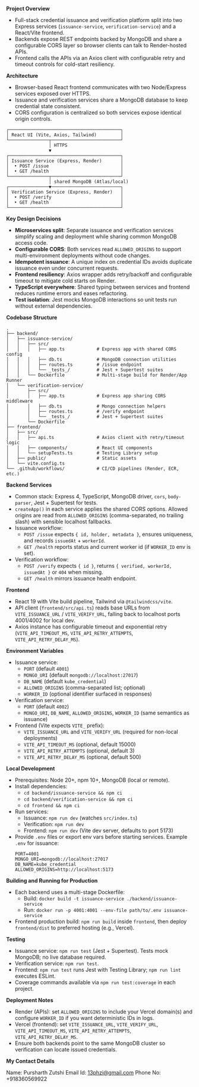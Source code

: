 **Project Overview**
- Full-stack credential issuance and verification platform split into two Express services (`issuance-service`, `verification-service`) and a React/Vite frontend.
- Backends expose REST endpoints backed by MongoDB and share a configurable CORS layer so browser clients can talk to Render-hosted APIs.
- Frontend calls the APIs via an Axios client with configurable retry and timeout controls for cold-start resiliency.

**Architecture**
- Browser-based React frontend communicates with two Node/Express services exposed over HTTPS.
- Issuance and verification services share a MongoDB database to keep credential state consistent.
- CORS configuration is centralized so both services expose identical origin controls.
```
┌──────────────────────────────────────────┐
│ React UI (Vite, Axios, Tailwind)         │
└───────────────┬──────────────────────────┘
                │ HTTPS
                ▼
┌──────────────────────────────────────────┐
│ Issuance Service (Express, Render)       │
│  • POST /issue                           │
│  • GET /health                           │
└───────────────┬──────────────────────────┘
                │ shared MongoDB (Atlas/local)
┌───────────────▼──────────────────────────┐
│ Verification Service (Express, Render)   │
│  • POST /verify                          │
│  • GET /health                           │
└──────────────────────────────────────────┘
```

**Key Design Decisions**
- **Microservices split**: Separate issuance and verification services simplify scaling and deployment while sharing common MongoDB access code.
- **Configurable CORS**: Both services read `ALLOWED_ORIGINS` to support multi-environment deployments without code changes.
- **Idempotent issuance**: A unique index on credential IDs avoids duplicate issuance even under concurrent requests.
- **Frontend resiliency**: Axios wrapper adds retry/backoff and configurable timeout to mitigate cold starts on Render.
- **TypeScript everywhere**: Shared typing between services and frontend reduces runtime errors and eases refactoring.
- **Test isolation**: Jest mocks MongoDB interactions so unit tests run without external dependencies.

**Codebase Structure**
```
.
├── backend/
│   ├── issuance-service/
│   │   ├── src/
│   │   │   ├── app.ts            # Express app with shared CORS config
│   │   │   ├── db.ts             # MongoDB connection utilities
│   │   │   ├── routes.ts         # /issue endpoint
│   │   │   └── _tests_/          # Jest + Supertest suites
│   │   └── Dockerfile            # Multi-stage build for Render/App Runner
│   └── verification-service/
│       ├── src/
│       │   ├── app.ts            # Express app sharing CORS middleware
│       │   ├── db.ts             # Mongo connection helpers
│       │   ├── routes.ts         # /verify endpoint
│       │   └── _tests_/          # Jest + Supertest suites
│       └── Dockerfile
├── frontend/
│   ├── src/
│   │   ├── api.ts                # Axios client with retry/timeout logic
│   │   ├── components/           # React UI components
│   │   └── setupTests.ts         # Testing Library setup
│   ├── public/                   # Static assets
│   └── vite.config.ts
└── .github/workflows/            # CI/CD pipelines (Render, ECR, etc.)
```

**Backend Services**
- Common stack: Express 4, TypeScript, MongoDB driver, `cors`, `body-parser`, Jest + Supertest for tests.
- `createApp()` in each service applies the shared CORS options. Allowed origins are read from `ALLOWED_ORIGINS` (comma-separated, no trailing slash) with sensible localhost fallbacks.
- Issuance workflow:
  - `POST /issue` expects `{ id, holder, metadata }`, ensures uniqueness, and records `issuedAt` + `workerId`.
  - `GET /health` reports status and current worker id (if `WORKER_ID` env is set).
- Verification workflow:
  - `POST /verify` expects `{ id }`, returns `{ verified, workerId, issuedAt }` or `404` when missing.
  - `GET /health` mirrors issuance health endpoint.

**Frontend**
- React 19 with Vite build pipeline, Tailwind via `@tailwindcss/vite`.
- API client (`frontend/src/api.ts`) reads base URLs from `VITE_ISSUANCE_URL` / `VITE_VERIFY_URL`, falling back to localhost ports 4001/4002 for local dev.
- Axios instance has configurable timeout and exponential retry (`VITE_API_TIMEOUT_MS`, `VITE_API_RETRY_ATTEMPTS`, `VITE_API_RETRY_DELAY_MS`).

**Environment Variables**
- Issuance service:
  - `PORT` (default `4001`)
  - `MONGO_URI` (default `mongodb://localhost:27017`)
  - `DB_NAME` (default `kube_credential`)
  - `ALLOWED_ORIGINS` (comma-separated list; optional)
  - `WORKER_ID` (optional identifier surfaced in responses)
- Verification service:
  - `PORT` (default `4002`)
  - `MONGO_URI`, `DB_NAME`, `ALLOWED_ORIGINS`, `WORKER_ID` (same semantics as issuance)
- Frontend (Vite expects `VITE_` prefix):
  - `VITE_ISSUANCE_URL` and `VITE_VERIFY_URL` (required for non-local deployments)
  - `VITE_API_TIMEOUT_MS` (optional, default 15000)
  - `VITE_API_RETRY_ATTEMPTS` (optional, default 3)
  - `VITE_API_RETRY_DELAY_MS` (optional, default 500)

**Local Development**
- Prerequisites: Node 20+, npm 10+, MongoDB (local or remote).
- Install dependencies:
  - `cd backend/issuance-service && npm ci`
  - `cd backend/verification-service && npm ci`
  - `cd frontend && npm ci`
- Run services:
  - Issuance: `npm run dev` (watches `src/index.ts`)
  - Verification: `npm run dev`
  - Frontend: `npm run dev` (Vite dev server, defaults to port 5173)
- Provide `.env` files or export env vars before starting services. Example `.env` for issuance:
  ```
  PORT=4001
  MONGO_URI=mongodb://localhost:27017
  DB_NAME=kube_credential
  ALLOWED_ORIGINS=http://localhost:5173
  ```

**Building and Running for Production**
- Each backend uses a multi-stage Dockerfile:
  - Build: `docker build -t issuance-service ./backend/issuance-service`
  - Run: `docker run -p 4001:4001 --env-file path/to/.env issuance-service`
- Frontend production build: `npm run build` inside `frontend`, then deploy `frontend/dist` to preferred hosting (e.g., Vercel).

**Testing**
- Issuance service: `npm run test` (Jest + Supertest). Tests mock MongoDB; no live database required.
- Verification service: `npm run test`.
- Frontend: `npm run test` runs Jest with Testing Library; `npm run lint` executes ESLint.
- Coverage commands available via `npm run test:coverage` in each project.

**Deployment Notes**
- Render (APIs): set `ALLOWED_ORIGINS` to include your Vercel domain(s) and configure `WORKER_ID` if you want deterministic IDs in logs.
- Vercel (frontend): set `VITE_ISSUANCE_URL`, `VITE_VERIFY_URL`, `VITE_API_TIMEOUT_MS`, `VITE_API_RETRY_ATTEMPTS`, `VITE_API_RETRY_DELAY_MS`.
- Ensure both backends point to the same MongoDB cluster so verification can locate issued credentials.

**My Contact Details**

Name: Pursharth Zutshi
Email Id: 13phzi@gmail.com
Phone No: +918360569922